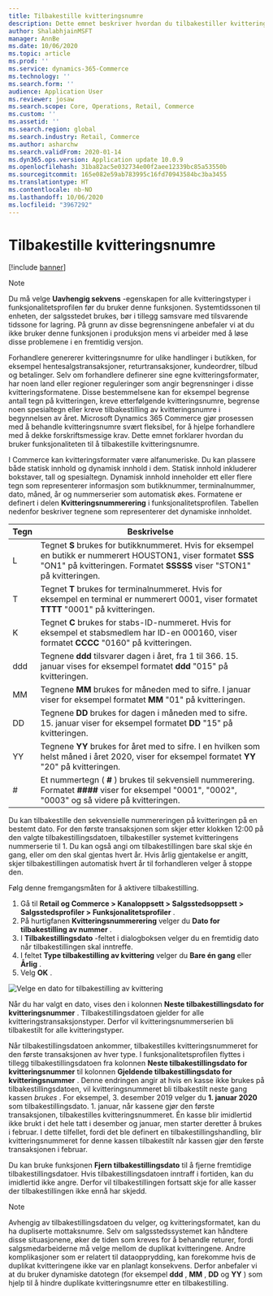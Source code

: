 ```yaml
---
title: Tilbakestille kvitteringsnumre
description: Dette emnet beskriver hvordan du tilbakestiller kvitteringsnumrene som brukes for ulike handlinger på en ønsket dato (for eksempel regnskapsåret eller kalenderåret).
author: ShalabhjainMSFT
manager: AnnBe
ms.date: 10/06/2020
ms.topic: article
ms.prod: ''
ms.service: dynamics-365-Commerce
ms.technology: ''
ms.search.form: ''
audience: Application User
ms.reviewer: josaw
ms.search.scope: Core, Operations, Retail, Commerce
ms.custom: ''
ms.assetid: ''
ms.search.region: global
ms.search.industry: Retail, Commerce
ms.author: asharchw
ms.search.validFrom: 2020-01-14
ms.dyn365.ops.version: Application update 10.0.9
ms.openlocfilehash: 31ba82ac5e032734e00f2aee12339bc85a53550b
ms.sourcegitcommit: 165e082e59ab783995c16fd70943584bc3ba3455
ms.translationtype: HT
ms.contentlocale: nb-NO
ms.lasthandoff: 10/06/2020
ms.locfileid: "3967292"
---
```

# <a name="reset-receipt-numbers"></a>Tilbakestille kvitteringsnumre 

[!include [banner](includes/banner.md)]

> [!NOTE]
> Du må velge **Uavhengig sekvens** -egenskapen for alle kvitteringstyper i funksjonalitetsprofilen før du bruker denne funksjonen. Systemtidssonen til enheten, der salgsstedet brukes, bør i tillegg samsvare med tilsvarende tidssone for lagring. På grunn av disse begrensningene anbefaler vi at du ikke bruker denne funksjonen i produksjon mens vi arbeider med å løse disse problemene i en fremtidig versjon. 

Forhandlere genererer kvitteringsnumre for ulike handlinger i butikken, for eksempel hentesalgstransaksjoner, returtransaksjoner, kundeordrer, tilbud og betalinger. Selv om forhandlere definerer sine egne kvitteringsformater, har noen land eller regioner reguleringer som angir begrensninger i disse kvitteringsformatene. Disse bestemmelsene kan for eksempel begrense antall tegn på kvitteringen, kreve etterfølgende kvitteringsnumre, begrense noen spesialtegn eller kreve tilbakestilling av kvitteringsnumre i begynnelsen av året. Microsoft Dynamics 365 Commerce gjør prosessen med å behandle kvitteringsnumre svært fleksibel, for å hjelpe forhandlere med å dekke forskriftsmessige krav. Dette emnet forklarer hvordan du bruker funksjonaliteten til å tilbakestille kvitteringsnumre.

I Commerce kan kvitteringsformater være alfanumeriske. Du kan plassere både statisk innhold og dynamisk innhold i dem. Statisk innhold inkluderer bokstaver, tall og spesialtegn. Dynamisk innhold inneholder ett eller flere tegn som representerer informasjon som butikknummer, terminalnummer, dato, måned, år og nummerserier som automatisk økes. Formatene er definert i delen **Kvitteringsnummerering** i funksjonalitetsprofilen. Tabellen nedenfor beskriver tegnene som representerer det dynamiske innholdet.

| Tegn | Beskrivelse |
|------------|-------------|
| L          | Tegnet **S** brukes for butikknummeret. Hvis for eksempel en butikk er nummerert HOUSTON1, viser formatet **SSS** "ON1" på kvitteringen. Formatet **SSSSS** viser "STON1" på kvitteringen. |
| T          | Tegnet **T** brukes for terminalnummeret. Hvis for eksempel en terminal er nummerert 0001, viser formatet **TTTT** "0001" på kvitteringen. |
| K          | Tegnet **C** brukes for stabs-ID-nummeret. Hvis for eksempel et stabsmedlem har ID-en 000160, viser formatet **CCCC** "0160" på kvitteringen. |
| ddd        | Tegnene **ddd** tilsvarer dagen i året, fra 1 til 366. 15. januar vises for eksempel formatet **ddd** "015" på kvitteringen. |
| MM         | Tegnene **MM** brukes for måneden med to sifre. I januar viser for eksempel formatet **MM** "01" på kvitteringen. |
| DD         | Tegnene **DD** brukes for dagen i måneden med to sifre. 15. januar viser for eksempel formatet **DD** "15" på kvitteringen. |
| YY         | Tegnene **YY** brukes for året med to sifre. I en hvilken som helst måned i året 2020, viser for eksempel formatet **YY** "20" på kvitteringen. |
| \#         | Et nummertegn ( **\#** ) brukes til sekvensiell nummerering. Formatet **####** viser for eksempel "0001", "0002", "0003" og så videre på kvitteringen. |

Du kan tilbakestille den sekvensielle nummereringen på kvitteringen på en bestemt dato. For den første transaksjonen som skjer etter klokken 12:00 på den valgte tilbakestillingsdatoen, tilbakestiller systemet kvitteringens nummerserie til 1. Du kan også angi om tilbakestillingen bare skal skje én gang, eller om den skal gjentas hvert år. Hvis årlig gjentakelse er angitt, skjer tilbakestillingen automatisk hvert år til forhandleren velger å stoppe den. 

Følg denne fremgangsmåten for å aktivere tilbakestilling.

1. Gå til **Retail og Commerce \> Kanaloppsett \> Salgsstedsoppsett \> Salgsstedsprofiler \> Funksjonalitetsprofiler** .
1. På hurtigfanen **Kvitteringsnummerering** velger du **Dato for tilbakestilling av nummer** .
1. I **Tilbakestillingsdato** -feltet i dialogboksen velger du en fremtidig dato når tilbakestillingen skal inntreffe.
1. I feltet **Type tilbakestilling av kvittering** velger du **Bare én gang** eller **Årlig** .
1. Velg **OK** .

![Velge en dato for tilbakestilling av kvittering](media/Enable_receipt_reset.png "Velge en dato for tilbakestilling av kvittering")

Når du har valgt en dato, vises den i kolonnen **Neste tilbakestillingsdato for kvitteringsnummer** . Tilbakestillingsdatoen gjelder for alle kvitteringstransaksjonstyper. Derfor vil kvitteringsnummerserien bli tilbakestilt for alle kvitteringstyper.

Når tilbakestillingsdatoen ankommer, tilbakestilles kvitteringsnummeret for den første transaksjonen av hver type. I funksjonalitetsprofilen flyttes i tillegg tilbakestillingsdatoen fra kolonnen **Neste tilbakestillingsdato for kvitteringsnummer** til kolonnen **Gjeldende tilbakestillingsdato for kvitteringsnummer** . Denne endringen angir at hvis en kasse ikke brukes på tilbakestillingsdatoen, vil kvitteringsnummeret bli tilbakestilt neste gang kassen *brukes* . For eksempel, 3. desember 2019 velger du **1. januar 2020** som tilbakestillingsdato. 1. januar, når kassene gjør den første transaksjonen, tilbakestilles kvitteringsnummeret. Én kasse blir imidlertid ikke brukt i det hele tatt i desember og januar, men starter deretter å brukes i februar. I dette tilfellet, fordi det ble definert en tilbakestillingshandling, blir kvitteringsnummeret for denne kassen tilbakestilt når kassen gjør den første transaksjonen i februar.

Du kan bruke funksjonen **Fjern tilbakestillingsdato** til å fjerne fremtidige tilbakestillingsdatoer. Hvis tilbakestillingsdatoen inntraff i fortiden, kan du imidlertid ikke angre. Derfor vil tilbakestillingen fortsatt skje for alle kasser der tilbakestillingen ikke ennå har skjedd.

> [!NOTE]
> Avhengig av tilbakestillingsdatoen du velger, og kvitteringsformatet, kan du ha dupliserte mottaksnumre. Selv om salgsstedssystemet kan håndtere disse situasjonene, øker de tiden som kreves for å behandle returer, fordi salgsmedarbeiderne må velge mellom de duplikat kvitteringene. Andre komplikasjoner som er relatert til dataopprydding, kan forekomme hvis de duplikat kvitteringene ikke var en planlagt konsekvens. Derfor anbefaler vi at du bruker dynamiske datotegn (for eksempel **ddd** , **MM** , **DD** og **YY** ) som hjelp til å hindre duplikate kvitteringsnumre etter en tilbakestilling.
